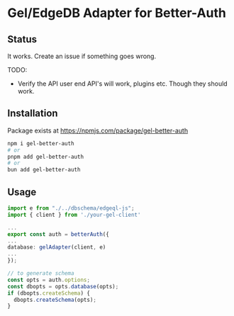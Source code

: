 # Gel/EdgeDB Adapter for Better-Auth

## Status

It works. Create an issue if something goes wrong.

TODO:

- Verify the API user end API's will work, plugins etc. Though they should work.

## Installation

Package exists at https://npmjs.com/package/gel-better-auth

```bash
npm i gel-better-auth
# or
pnpm add gel-better-auth
# or
bun add gel-better-auth
```

## Usage

```ts
import e from "./../dbschema/edgeql-js";
import { client } from './your-gel-client'

...
export const auth = betterAuth({
...
database: gelAdapter(client, e)
...
});

// to generate schema
const opts = auth.options;
const dbopts = opts.database(opts);
if (dbopts.createSchema) {
  dbopts.createSchema(opts);
}
```
